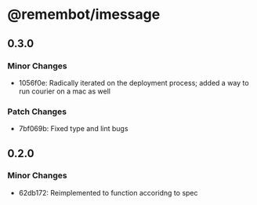 # @remembot/imessage

## 0.3.0

### Minor Changes

- 1056f0e: Radically iterated on the deployment process; added a way to run courier on a mac as well

### Patch Changes

- 7bf069b: Fixed type and lint bugs

## 0.2.0

### Minor Changes

- 62db172: Reimplemented to function accoridng to spec
